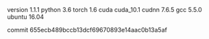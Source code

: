 version 1.1.1
python 3.6
torch 1.6
cuda cuda_10.1
cudnn 7.6.5
gcc 5.5.0
ubuntu 16.04

commit 655ecb489bccb13dcf69670893e14aac0b13a5af